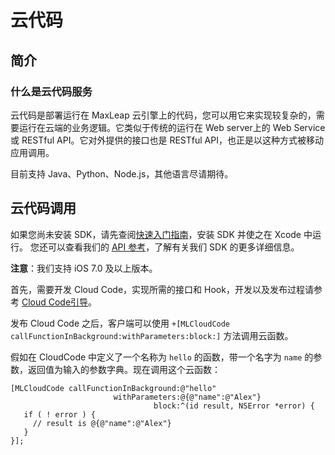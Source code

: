 # 云代码
## 简介
### 什么是云代码服务
云代码是部署运行在 MaxLeap 云引擎上的代码，您可以用它来实现较复杂的，需要运行在云端的业务逻辑。它类似于传统的运行在 Web server上的 Web Service或 RESTful API。它对外提供的接口也是 RESTful API，也正是以这种方式被移动应用调用。

目前支持 Java、Python、Node.js，其他语言尽请期待。

## 云代码调用

如果您尚未安装 SDK，请先查阅[快速入门指南](ML_DOCS_LINK_PLACEHOLDER_SDK_QUICKSTART_IOS)，安装 SDK 并使之在 Xcode 中运行。
您还可以查看我们的 [API 参考](ML_DOCS_LINK_PLACEHOLDER_API_REF_IOS)，了解有关我们 SDK 的更多详细信息。

**注意**：我们支持 iOS 7.0 及以上版本。

首先，需要开发 Cloud Code，实现所需的接口和 Hook，开发以及发布过程请参考 [Cloud Code引导](ML_DOCS_GUIDE_LINK_PLACEHOLDER_JAVA)。

发布 Cloud Code 之后，客户端可以使用 `+[MLCloudCode callFunctionInBackground:withParameters:block:]` 方法调用云函数。

假如在 CloudCode 中定义了一个名称为 `hello` 的函数，带一个名字为 `name` 的参数，返回值为输入的参数字典。现在调用这个云函数：

```objc
[MLCloudCode callFunctionInBackground:@"hello"
                       withParameters:@{@"name":@"Alex"} 
                                block:^(id result, NSError *error) {
   if ( ! error ) {
     // result is @{@"name":@"Alex"}
   }
}];
```
